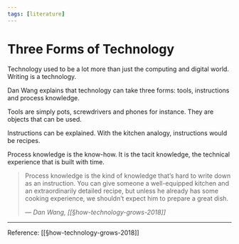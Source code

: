 ```yaml
---
tags: [literature]
---
```


# Three Forms of Technology

Technology used to be a lot more than just the computing and digital world. Writing is a technology.

Dan Wang explains that technology can take three forms: tools, instructions and process knowledge.

Tools are simply pots, screwdrivers and phones for instance. They are objects that can be used.

Instructions can be explained. With the kitchen analogy, instructions would be recipes.

Process knowledge is the know-how. It is the tacit knowledge, the technical experience that is built with time.

> Process knowledge is the kind of knowledge that’s hard to write down as an instruction. You can give someone a well-equipped kitchen and an extraordinarily detailed recipe, but unless he already has some cooking experience, we shouldn’t expect him to prepare a great dish.
> 
> — *Dan Wang, [[§how-technology-grows-2018]]*

---
Reference: [[§how-technology-grows-2018]]


[//begin]: # "Autogenerated link references for markdown compatibility"
[how-technology-grows-2018]: ../1-reference/how-technology-grows-2018 "How Technology Grows (2018)"
[//end]: # "Autogenerated link references"
